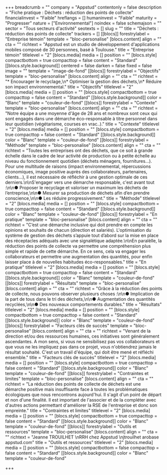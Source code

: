 +++
breadcrumb = ""
company = "Appstud"
contentonly = false
description = "Fiche pratique : Déchets : réduction des points de collecte"
financialinvest = "Faible"
hreflangs = []
humaninvest = "Faible"
maturity = "Progresser"
nature = ["Environnemental"]
noindex = false
schemajson = ""
sector = "Tous secteurs d'activité"
seotexts = []
slug = ""
title = "Déchets : réduction des points de collecte"
trackers = []
[[blocs]]
forestrylabel = "Entreprise témoin"
template = "bloc-personalise"
[blocs.content]
align = ""
cta = ""
richtext = "Appstud est un studio de développement d'applications mobiles composé de 30 personnes, basé à Toulouse."
title = "Entreprise témoin"
titlelevel = "2"
[blocs.media]
media = []
position = ""
[blocs.style]
compactbottom = true
compacttop = false
content = "Standard"
[[blocs.style.background]]
centered = false
darken = false
fixed = false
image = ""
template = "image-de-fond"
[[blocs]]
forestrylabel = "Objectifs"
template = "bloc-personalise"
[blocs.content]
align = ""
cta = ""
richtext = "* Encourager le recyclage,\n* Optimiser la gestion des déchets,\n* Réduire son impact environnemental."
title = "Objectifs"
titlelevel = "2"
[blocs.media]
media = []
position = ""
[blocs.style]
compactbottom = true
compacttop = false
content = "Standard"
[[blocs.style.background]]
color = "Blanc"
template = "couleur-de-fond"
[[blocs]]
forestrylabel = "Contexte"
template = "bloc-personalise"
[blocs.content]
align = ""
cta = ""
richtext = "Notre équipe a une moyenne d'âge de 28 ans et nombreux sont ceux qui sont engagés dans une démarche éco-responsable à titre personnel dans leur quotidien (végétarisme, courses en vrac..)."
title = "Contexte"
titlelevel = "2"
[blocs.media]
media = []
position = ""
[blocs.style]
compactbottom = true
compacttop = false
content = "Standard"
[[blocs.style.background]]
color = "Blanc"
template = "couleur-de-fond"
[[blocs]]
forestrylabel = "Méthode"
template = "bloc-personalise"
[blocs.content]
align = ""
cta = ""
richtext = "Toutes les entreprises ont des déchets, que ce soit à grande échelle dans le cadre de leur activité de production ou à petite échelle au niveau du fonctionnement quotidien (déchets ménagers, fournitures...). Pour une multitude de raisons (impact environnemental, répercussions économiques, image positive auprès des collaborateurs, partenaires, clients...), il est nécessaire de réfléchir à une gestion optimale de ces derniers.\n\nS'engager vers une démarche responsable, c'est avant tout :\n\n● Proposer le recyclage et valoriser un maximum les déchets de l’entreprise,\n\n● Mesurer sa production de déchets afin d’en prendre conscience,\n\n● Les réduire progressivement."
title = "Méthode"
titlelevel = "2"
[blocs.media]
media = []
position = ""
[blocs.style]
compactbottom = true
compacttop = false
content = "Standard"
[[blocs.style.background]]
color = "Blanc"
template = "couleur-de-fond"
[[blocs]]
forestrylabel = "En pratique"
template = "bloc-personalise"
[blocs.content]
align = ""
cta = ""
richtext = "C’est une démarche inclusive qui doit prendre en compte les opinions et souhaits de chacun (direction et salariés). L'optimisation du système de gestion des déchets s’appuie tout d’abord sur la mise en place des réceptacles adéquats avec une signalétique adaptée.\n\nEn paralèlle, la réduction des points de collecte va permettre une compréhension plus simple et rapide de cette démarche. En ce sens, cela va engager les collaborateurs et permettre une augmentation des quantités, pour enfin laisser place à de nouvelles habitudes éco-responsables."
title = "En pratique"
titlelevel = "2"
[blocs.media]
media = []
position = ""
[blocs.style]
compactbottom = true
compacttop = false
content = "Standard"
[[blocs.style.background]]
color = "Blanc"
template = "couleur-de-fond"
[[blocs]]
forestrylabel = "Résultats"
template = "bloc-personalise"
[blocs.content]
align = ""
cta = ""
richtext = "Grâce à la réduction des points de collecte, nous pouvons observer plusieurs choses :\n\n● Implication de la part de tous dans le tri des déchets,\n\n● Augmentation des quantités recyclées,\n\n● Des nouveaux comportements durables."
title = "Résultats"
titlelevel = "2"
[blocs.media]
media = []
position = ""
[blocs.style]
compactbottom = true
compacttop = false
content = "Standard"
[[blocs.style.background]]
color = "Blanc"
template = "couleur-de-fond"
[[blocs]]
forestrylabel = "Facteurs clés de succès"
template = "bloc-personalise"
[blocs.content]
align = ""
cta = ""
richtext = "Venant de la direction et/ou des ressources humaines, ces initiatives sont généralement ascendantes. A mon sens, si vous ne sensibilisez pas vos collaborateurs et que vous ne les impliquez pas dans ce projet, vous n'obtiendrez jamais le résultat souhaité. C'est un travail d'équipe, qui doit être mené et réfléchi ensemble."
title = "Facteurs clés de succès"
titlelevel = "2"
[blocs.media]
media = []
position = ""
[blocs.style]
compactbottom = true
compacttop = false
content = "Standard"
[[blocs.style.background]]
color = "Blanc"
template = "couleur-de-fond"
[[blocs]]
forestrylabel = "Contraintes et limites"
template = "bloc-personalise"
[blocs.content]
align = ""
cta = ""
richtext = "La réduction des points de collecte de déchets est une démarche positive mais insuffisante face à toutes les problématiques écologiques que nous rencontrons aujourd'hui. Il s'agit d'un point de départ et non d'une finalité. Il est important de l'associer et de la compléter avec d'autres actions permettant d'améliorer la RSE de l'entreprise et donc son empreinte."
title = "Contraintes et limites"
titlelevel = "2"
[blocs.media]
media = []
position = ""
[blocs.style]
compactbottom = true
compacttop = false
content = "Standard"
[[blocs.style.background]]
color = "Blanc"
template = "couleur-de-fond"
[[blocs]]
forestrylabel = "Outils et ressources"
template = "bloc-personalise"
[blocs.content]
align = ""
cta = ""
richtext = "Jeanne TROUILHET  \nRRH chez Appstud  \njtrouilhet arobase appstud.com"
title = "Outils et ressources"
titlelevel = "2"
[blocs.media]
media = []
position = ""
[blocs.style]
compactbottom = false
compacttop = false
content = "Standard"
[[blocs.style.background]]
color = "Blanc"
template = "couleur-de-fond"

+++

